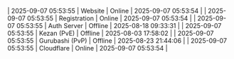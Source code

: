| 2025-09-07 05:53:55 | Website | Online | 2025-09-07 05:53:54 |
| 2025-09-07 05:53:55 | Registration | Online | 2025-09-07 05:53:54 |
| 2025-09-07 05:53:55 | Auth Server | Offline | 2025-08-18 09:33:31 |
| 2025-09-07 05:53:55 | Kezan (PvE) | Offline | 2025-08-03 17:58:02 |
| 2025-09-07 05:53:55 | Gurubashi (PvP) | Offline | 2025-08-23 21:44:06 |
| 2025-09-07 05:53:55 | Cloudflare | Online | 2025-09-07 05:53:54 |
